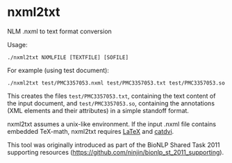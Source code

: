 nxml2txt
========

NLM .nxml to text format conversion 

Usage:

    ./nxml2txt NXMLFILE [TEXTFILE] [SOFILE]

For example (using test document):

    ./nxml2txt test/PMC3357053.nxml test/PMC3357053.txt test/PMC3357053.so

This creates the files `test/PMC3357053.txt`, containing the text
content of the input document, and `test/PMC3357053.so`, containing
the annotations (XML elements and their attributes) in a simple
standoff format.

nxml2txt assumes a unix-like environment.
If the input .nxml file contains embedded TeX-math, nxml2txt
requires [LaTeX](http://en.wikipedia.org/wiki/LaTeX) and
[catdvi](http://catdvi.sourceforge.net/).

This tool was originally introduced as part of the BioNLP Shared Task
2011 supporting resources
(https://github.com/ninjin/bionlp_st_2011_supporting).
